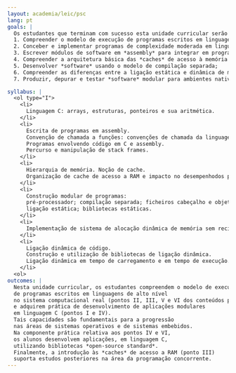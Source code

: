 ```yaml
---
layout: academia/leic/psc
lang: pt
goals: |
  Os estudantes que terminam com sucesso esta unidade curricular serão capazes de:
  1. Compreender o modelo de execução de programas escritos em linguagens de alto nível nos sistemas computacionais reais;
  2. Conceber e implementar programas de complexidade moderada em linguagem C;
  3. Escrever módulos de software em *assembly* para integrar em programas desenvolvidos em linguagem C;
  4. Compreender a arquitetura básica das *caches* de acesso à memória RAM;
  5. Desenvolver *software* usando o modelo de compilação separada;
  6. Compreender as diferenças entre a ligação estática e dinâmica de módulos;
  7. Produzir, depurar e testar *software* modular para ambientes nativos.

syllabus: |
  <ol type="I">
    <li>
      Linguagem C: arrays, estruturas, ponteiros e sua aritmética.
    </li>
    <li>
      Escrita de programas em assembly.
      Convenção de chamada a funções: convenções de chamada da linguagem C.
      Programas envolvendo código em C e assembly.
      Percurso e manipulação de stack frames.
    </li>
    <li>
      Hierarquia de memória. Noção de cache.
      Organização de cache de acesso a RAM e impacto no desempenhodos programas.
    </li>
    <li>
      Construção modular de programas:
      pré-processador; compilação separada; ficheiros cabeçalho e objeto;
      ligação estática; bibliotecas estáticas.
    </li>
    <li>
      Implementação de sistema de alocação dinâmica de memória sem reciclagem automática.
    </li>
    <li>
      Ligação dinâmica de código.
      Construção e utilização de bibliotecas de ligação dinâmica.
      Ligação dinâmica em tempo de carregamento e em tempo de execução.
    </li>
  <ol>
outcomes: |
  Nesta unidade curricular, os estudantes compreendem o modelo de execução
  de programas escritos em linguagens de alto nível 
  no sistema computacional real (pontos II, III, V e VI dos conteúdos programáticos)
  e adquirem prática de desenvolvimento de aplicações modulares
  em linguagem C (pontos I e IV).
  Tais capacidades são fundamentais para a progressão
  nas áreas de sistemas operativos e de sistemas embebidos.
  Na componente prática relativa aos pontos IV e VI,
  os alunos desenvolvem aplicações, em linguagem C,
  utilizando bibliotecas *open-source standard*.
  Finalmente, a introdução às *caches* de acesso a RAM (ponto III)
  suporta estudos posteriores na área da programação concorrente.
---
```

